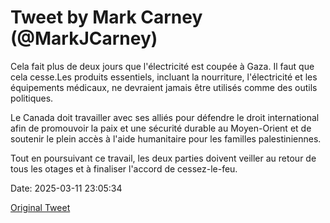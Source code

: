 # Tweet by Mark Carney (@MarkJCarney)

Cela fait plus de deux jours que l'électricité est coupée à Gaza. Il faut que cela cesse.Les produits essentiels, incluant la nourriture, l'électricité et les équipements médicaux, ne devraient jamais être utilisés comme des outils politiques.

Le Canada doit travailler avec ses alliés pour défendre le droit international afin de promouvoir la paix et une sécurité durable au Moyen-Orient et de soutenir le plein accès à l'aide humanitaire pour les familles palestiniennes.
 
Tout en poursuivant ce travail, les deux parties doivent veiller au retour de tous les otages et à finaliser l'accord de cessez-le-feu.

Date: 2025-03-11 23:05:34

[Original Tweet](https://x.com/MarkJCarney/status/1899597594848039259)
